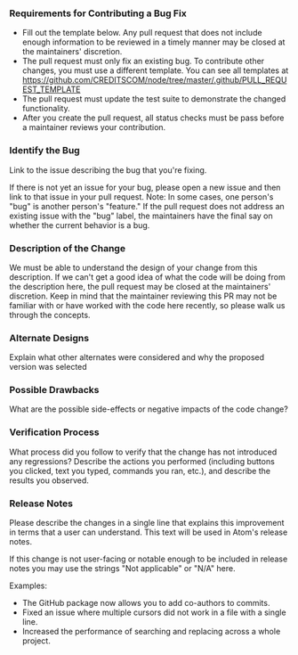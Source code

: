 ### Requirements for Contributing a Bug Fix

* Fill out the template below. Any pull request that does not include enough information to be reviewed in a timely manner 
may be closed at the maintainers' discretion.
* The pull request must only fix an existing bug. To contribute other changes, you must use a different template. 
You can see all templates at https://github.com/CREDITSCOM/node/tree/master/.github/PULL_REQUEST_TEMPLATE
* The pull request must update the test suite to demonstrate the changed functionality. 
* After you create the pull request, all status checks must be pass before a maintainer reviews your contribution. 

### Identify the Bug


Link to the issue describing the bug that you're fixing.

  If there is not yet an issue for your bug, please open a new issue and then link to that issue in your pull request.
Note: In some cases, one person's "bug" is another person's "feature." If the pull request does not address an existing issue with the "bug" label, the maintainers have the final say on whether the current behavior is a bug.


### Description of the Change


  We must be able to understand the design of your change from this description. If we can't get a good idea of what the code will be doing from the description here, the pull request may be closed at the maintainers' discretion. Keep in mind that the maintainer reviewing this PR may not be familiar with or have worked with the code here recently, so please walk us through the concepts.


### Alternate Designs

  Explain what other alternates were considered and why the proposed version was selected 

### Possible Drawbacks
  What are the possible side-effects or negative impacts of the code change? 

### Verification Process


  What process did you follow to verify that the change has not introduced any regressions? Describe the actions you performed (including buttons you clicked, text you typed, commands you ran, etc.), and describe the results you observed.


### Release Notes


  Please describe the changes in a single line that explains this improvement in
terms that a user can understand.  This text will be used in Atom's release notes.

  If this change is not user-facing or notable enough to be included in release notes
you may use the strings "Not applicable" or "N/A" here.

Examples:

- The GitHub package now allows you to add co-authors to commits.
- Fixed an issue where multiple cursors did not work in a file with a single line.
- Increased the performance of searching and replacing across a whole project.
